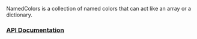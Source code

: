 NamedColors is a collection of named colors that can act like
    an array or a dictionary.


### [API Documentation](https://rec.github.io/nc#nc--api-documentation)
